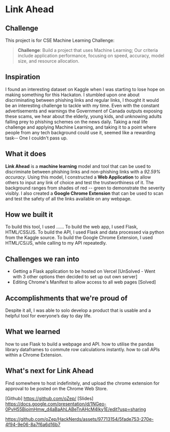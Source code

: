 # Link Ahead

## Challenge
This project is for CSE Machine Learning Challenge:

> **Challenge**: Build a project that uses Machine Learning; Our criteria include application performance, focusing on speed, accuracy, model size, and resource allocation.

## Inspiration
I found an interesting dataset on Kaggle when I was starting to lose hope on making something for this Hackaton. I stumbled upon one about discriminating between phishing links and regular links, I thought it would be an interesting challenge to tackle with my time. Even with the constant advertisements and warnings the Government of Canada outputs exposing these scams, we hear about the elderly, young kids, and unknowing adults falling prey to phishing schemes on the news daily. Taking a real life challenge and applying Machine Learning, and taking it to a point where people from any tech background could use it, seemed like a rewarding task-- One I couldn't pass up.

## What it does
**Link Ahead** is a **machine learning** model and tool that can be used to discriminate between phishing links and non-phishing links with a *92.59% accuracy*. Using this model, I constructed a **Web Application** to allow others to input any link of choice and test the trustworthiness of it. The background ranges from shades of red -- green to demonstrate the severity visibly. I also created a **Google Chrome Extension** that can be used to scan and test the safety of all the links available on any webpage.

## How we built it
To build this tool, I used ...... To build the web app, I used Flask, HTML/CSS/JS. To build the API, I used Flask and data processed via python from the Kaggle source. To build the Google Chrome Extension, I used HTML/CS/JS, while calling to my API repeatedly.

## Challenges we ran into
- Getting a Flask application to be hosted on Vercel [UnSolved - Went with 3 other options then decided to set up out own server]
- Editing Chrome's Manifest to allow access to all web pages [Solved]

## Accomplishments that we're proud of
Despite it all, I was able to solo develop a product that is usable and a helpful tool for everyone’s day to day life.

## What we learned
how to use Flask to build a webpage and API. 
how to utilise the pandas library dataframes to commute row calculations instantly. 
how to call APIs within a Chrome Extension.

## What's next for Link Ahead
Find somewhere to host indefinitely, and upload the chrome extension for approval to be posted on the Chrome Web Store. 

  
[Github] https://github.com/oZep/
[Slides] https://docs.google.com/presentation/d/1NGeo-0PvH55BioimHmw_d4aBaAhLABeTnAHcM4Iky1E/edit?usp=sharing

https://github.com/oZep/HackNerds/assets/97713154/5fade753-270e-4f94-9e06-8a7f6a6d16b7


